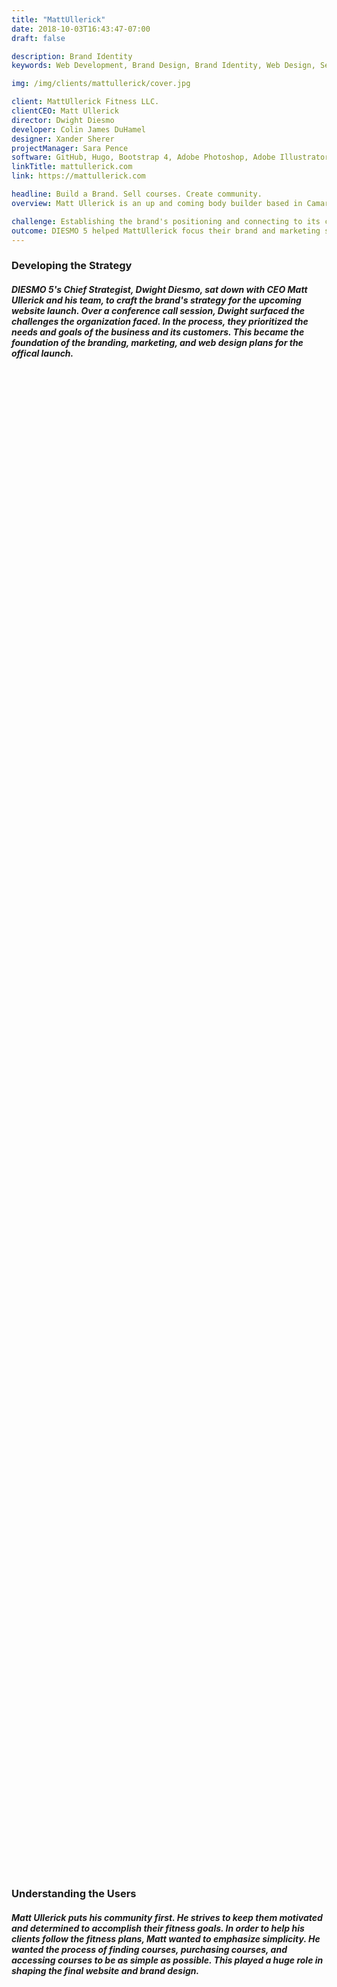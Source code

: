 ```yaml
---
title: "MattUllerick"
date: 2018-10-03T16:43:47-07:00
draft: false

description: Brand Identity
keywords: Web Development, Brand Design, Brand Identity, Web Design, Search Egine Optimization

img: /img/clients/mattullerick/cover.jpg

client: MattUllerick Fitness LLC.
clientCEO: Matt Ullerick
director: Dwight Diesmo
developer: Colin James DuHamel
designer: Xander Sherer
projectManager: Sara Pence
software: GitHub, Hugo, Bootstrap 4, Adobe Photoshop, Adobe Illustrator, Adobe XD, Sketch
linkTitle: mattullerick.com
link: https://mattullerick.com

headline: Build a Brand. Sell courses. Create community.
overview: Matt Ullerick is an up and coming body builder based in Camarillo, California. He has won 1st place in the 2019 California State Championships for Classic Physique and Men's Physique and in the 2016 NPC West Coast for Bodybuilding and Men's Physique. Matt also works and trains alongside two time Mr.Olympia World Champion Breon Ansley for Cal State Championships and Nationals.

challenge: Establishing the brand's positioning and connecting to its community.
outcome: DIESMO 5 helped MattUllerick focus their brand and marketing strategy. This led to growth in course and merchandise sales and brought in a new market of online clients.
---
```


<section class="py-5">
    <div class="row py-5">
        <div class="col-lg-6 col-md-6 col-12 pb-4 m-auto">
            <h3 class="font-weight-bold">
                Developing the Strategy
            </h3>
        </div>
        <div class="col-lg-6 col-md-6 col-12 m-auto">
            <h5 class="font-weight-light">
                DIESMO 5's Chief Strategist, Dwight Diesmo, sat down with CEO Matt Ullerick and his team, to craft the brand's strategy for the upcoming website launch. Over a conference call session, Dwight surfaced the challenges the organization faced. In the process, they prioritized the needs and goals of the business and its customers. This became the foundation of the branding, marketing, and web design plans for the offical launch.
            </h5>
        </div>
    </div>
</section>

<div class="py-5" style="background-image: url('/img/clients/mattullerick/mattullerick-cover.jpg'); background-size: contain; background-position: center; background-attachment: fixed; background-repeat: no-repeat; max-width: 100%; min-height: 60vh;">
</div>

<section class="py-5">
    <div class="row py-5">
        <div class="col-lg-6 col-md-6 col-12 pb-4 m-auto">
            <h3 class="font-weight-bold">
                Understanding the Users
            </h3>
        </div>
        <div class="col-lg-6 col-md-6 col-12 m-auto">
            <h5 class="font-weight-light">
                Matt Ullerick puts his community first. He strives to keep them motivated and determined to accomplish their fitness goals. In order to help his clients follow the fitness plans, Matt wanted to emphasize simplicity. He wanted the process of finding courses, purchasing courses, and accessing courses to be as simple as possible. This played a huge role in shaping the final website and brand design.
            </h5>
        </div>
    </div>
</section>

<div class="py-5" style="background-image: url('/img/clients/mattullerick/mattullerick-cover2.jpg'); background-size: contain; background-position: center; background-attachment: fixed; background-repeat: no-repeat; max-width: 100%; min-height: 50vh;">
</div>

<section class="py-5">
    <div class="row py-5">
        <div class="col-lg-6 col-md-6 col-12 pb-4 m-auto">
            <h3 class="font-weight-bold">
                A Smoother User Experience
            </h3>
        </div>
        <div class="col-lg-6 col-md-6 col-12 m-auto">
            <h5 class="font-weight-light">
                DIESMO 5 designed the MattUllerick website, the hub for all things Matt Ullerick related. The goal was to make it easy for users to discover and learn about his brand and courses, while cultivating course and merchandise sales throughout the user journey.
            </h5>
            <h5 class="font-weight-light">
                After the launch of the site in May 2018, there was an immediate improvement in metrics. A dramatic 23% drop in bounce rate and a 184% spike in page views.
            </h5>
        </div>
    </div>
</section>

<div class="py-5" style="background-image: url('https://images.unsplash.com/photo-1519222970733-f546218fa6d7?ixlib=rb-1.2.1&ixid=eyJhcHBfaWQiOjEyMDd9&auto=format&fit=crop&w=2000&q=60'); background-size: contain; background-position: center; background-attachment: fixed; background-repeat: no-repeat; max-width: 100%; min-height: 50vh;">
</div>

<section class="py-5">
    <div class="row py-5">
        <div class="col-lg-6 col-md-6 col-12 pb-4 m-auto">
            <h3 class="font-weight-bold">
                Results
            </h3>
        </div>
        <div class="col-lg-6 col-md-6 col-12 m-auto">
            <h5 class="font-weight-light">
                To this day Matt Ullerick still continues to virtually train clients from mattullerick.com. His business has has guided 34,000+ students in achieving their fitness goals. Since June 2019, Matt Ullerick has brought in more trainers to help him with his mission of training one million students.
            </h5>
        </div>
    </div>
</section>